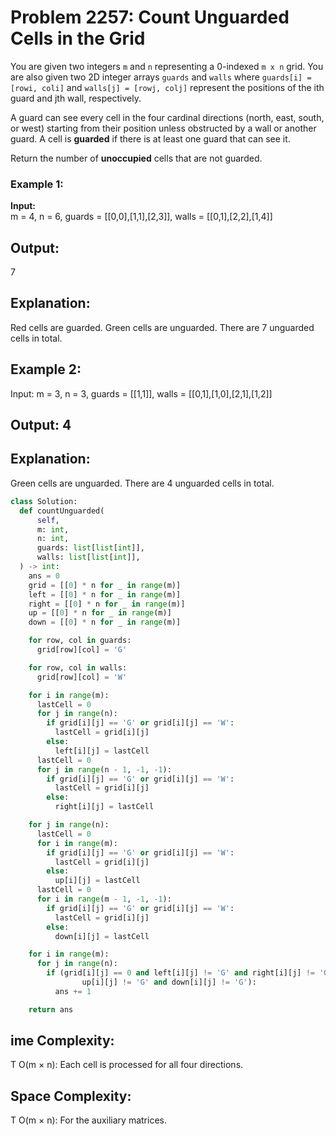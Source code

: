 # Problem 2257: Count Unguarded Cells in the Grid

You are given two integers `m` and `n` representing a 0-indexed `m x n` grid. You are also given two 2D integer arrays `guards` and `walls` where `guards[i] = [rowi, coli]` and `walls[j] = [rowj, colj]` represent the positions of the ith guard and jth wall, respectively.

A guard can see every cell in the four cardinal directions (north, east, south, or west) starting from their position unless obstructed by a wall or another guard. A cell is **guarded** if there is at least one guard that can see it.

Return the number of **unoccupied** cells that are not guarded.

### Example 1:
**Input:**  
m = 4, n = 6, guards = [[0,0],[1,1],[2,3]], walls = [[0,1],[2,2],[1,4]]

<h2>Output:</h2>
7
<h2>Explanation:</h2>

Red cells are guarded.
Green cells are unguarded.
There are 7 unguarded cells in total.

<h2>Example 2:</h2>
Input:
m = 3, n = 3, guards = [[1,1]], walls = [[0,1],[1,0],[2,1],[1,2]]

<h2>Output:
4
<h2>Explanation:</h2>

Green cells are unguarded.
There are 4 unguarded cells in total.

```python
class Solution:
  def countUnguarded(
      self,
      m: int,
      n: int,
      guards: list[list[int]],
      walls: list[list[int]],
  ) -> int:
    ans = 0
    grid = [[0] * n for _ in range(m)]
    left = [[0] * n for _ in range(m)]
    right = [[0] * n for _ in range(m)]
    up = [[0] * n for _ in range(m)]
    down = [[0] * n for _ in range(m)]

    for row, col in guards:
      grid[row][col] = 'G'

    for row, col in walls:
      grid[row][col] = 'W'

    for i in range(m):
      lastCell = 0
      for j in range(n):
        if grid[i][j] == 'G' or grid[i][j] == 'W':
          lastCell = grid[i][j]
        else:
          left[i][j] = lastCell
      lastCell = 0
      for j in range(n - 1, -1, -1):
        if grid[i][j] == 'G' or grid[i][j] == 'W':
          lastCell = grid[i][j]
        else:
          right[i][j] = lastCell

    for j in range(n):
      lastCell = 0
      for i in range(m):
        if grid[i][j] == 'G' or grid[i][j] == 'W':
          lastCell = grid[i][j]
        else:
          up[i][j] = lastCell
      lastCell = 0
      for i in range(m - 1, -1, -1):
        if grid[i][j] == 'G' or grid[i][j] == 'W':
          lastCell = grid[i][j]
        else:
          down[i][j] = lastCell

    for i in range(m):
      for j in range(n):
        if (grid[i][j] == 0 and left[i][j] != 'G' and right[i][j] != 'G' and
                up[i][j] != 'G' and down[i][j] != 'G'):
          ans += 1

    return ans
```
<h2>ime Complexity:</h2>T
O(m × n): Each cell is processed for all four directions.
<h2>Space Complexity:</h2>T
O(m × n): For the auxiliary matrices.
